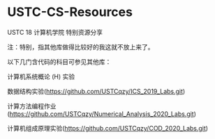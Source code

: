 # USTC-CS-Resources
USTC 18 计算机学院 特别资源分享

注：特别，指其他库做得比较好的我这就不放上来了。



以下几门含代码的科目可参见其他库：

计算机系统概论 (H) 实验

数据结构实验(https://github.com/USTCqzy/ICS_2019_Labs.git)

计算方法编程作业(https://github.com/USTCqzy/Numerical_Analysis_2020_Labs.git)

计算机组成原理实验(https://github.com/USTCqzy/COD_2020_Labs.git)



